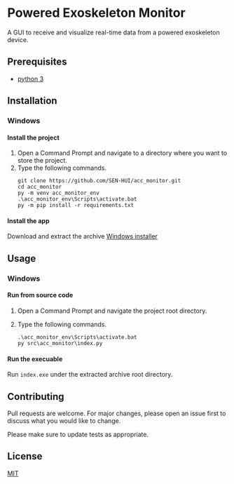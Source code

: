 # Powered Exoskeleton Monitor

A GUI to receive and visualize real-time data from a powered exoskeleton device.

## Prerequisites
- [python 3](https://www.python.org/)

## Installation
### Windows
#### Install the project
1. Open a Command Prompt and navigate to a directory where you want to store the project.
2. Type the following commands.
	```
	git clone https://github.com/SEN-HUI/acc_monitor.git
	cd acc_monitor
	py -m venv acc_monitor_env
	.\acc_monitor_env\Scripts\activate.bat
	py -m pip install -r requirements.txt
	```
#### Install the app
Download and extract the archive [Windows installer](dist/installers/acc_monitor_win.tar.gz)


## Usage
### Windows
#### Run from source code

1. Open a Command Prompt and navigate the project root directory.
2. Type the following commands.

	```
	.\acc_monitor_env\Scripts\activate.bat
	py src\acc_monitor\index.py
	```
#### Run the execuable
Run `index.exe` under the extracted archive root directory.


## Contributing
Pull requests are welcome. For major changes, please open an issue first to discuss what you would like to change.

Please make sure to update tests as appropriate.

## License
[MIT](https://choosealicense.com/licenses/mit/)
